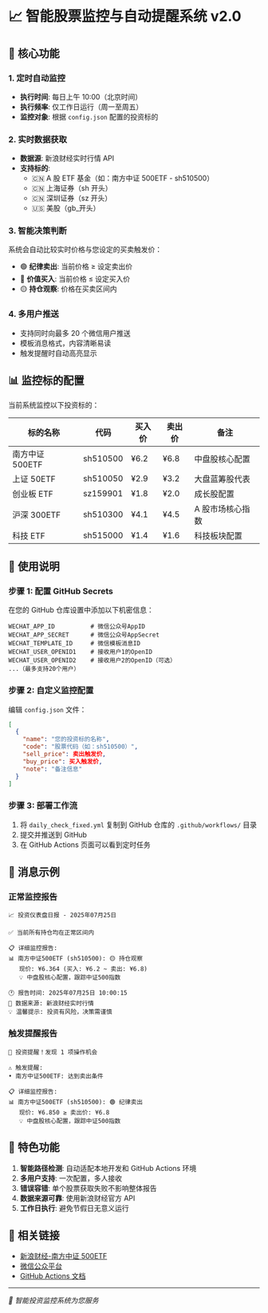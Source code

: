 # 📈 智能股票监控与自动提醒系统 v2.0

## 🎯 核心功能

### 1. 定时自动监控

- **执行时间**: 每日上午 10:00（北京时间）
- **执行频率**: 仅工作日运行（周一至周五）
- **监控对象**: 根据 `config.json` 配置的投资标的

### 2. 实时数据获取

- **数据源**: 新浪财经实时行情 API
- **支持标的**:
  - 🇨🇳 A 股 ETF 基金（如：南方中证 500ETF - sh510500）
  - 🇨🇳 上海证券（sh 开头）
  - 🇨🇳 深圳证券（sz 开头）
  - 🇺🇸 美股（gb\_开头）

### 3. 智能决策判断

系统会自动比较实时价格与您设定的买卖触发价：

- 🟢 **纪律卖出**: 当前价格 ≥ 设定卖出价
- 🔴 **价值买入**: 当前价格 ≤ 设定买入价
- 🟡 **持仓观察**: 价格在买卖区间内

### 4. 多用户推送

- 支持同时向最多 20 个微信用户推送
- 模板消息格式，内容清晰易读
- 触发提醒时自动高亮显示

## 📊 监控标的配置

当前系统监控以下投资标的：

| 标的名称        | 代码     | 买入价 | 卖出价 | 备注             |
| --------------- | -------- | ------ | ------ | ---------------- |
| 南方中证 500ETF | sh510500 | ¥6.2   | ¥6.8   | 中盘股核心配置   |
| 上证 50ETF      | sh510050 | ¥2.9   | ¥3.2   | 大盘蓝筹股代表   |
| 创业板 ETF      | sz159901 | ¥1.8   | ¥2.0   | 成长股配置       |
| 沪深 300ETF     | sh510300 | ¥4.1   | ¥4.5   | A 股市场核心指数 |
| 科技 ETF        | sh515000 | ¥1.4   | ¥1.6   | 科技板块配置     |

## 🔧 使用说明

### 步骤 1: 配置 GitHub Secrets

在您的 GitHub 仓库设置中添加以下机密信息：

```
WECHAT_APP_ID          # 微信公众号AppID
WECHAT_APP_SECRET      # 微信公众号AppSecret
WECHAT_TEMPLATE_ID     # 微信模板消息ID
WECHAT_USER_OPENID1    # 接收用户1的OpenID
WECHAT_USER_OPENID2    # 接收用户2的OpenID（可选）
...（最多支持20个用户）
```

### 步骤 2: 自定义监控配置

编辑 `config.json` 文件：

```json
[
  {
    "name": "您的投资标的名称",
    "code": "股票代码（如：sh510500）",
    "sell_price": 卖出触发价,
    "buy_price": 买入触发价,
    "note": "备注信息"
  }
]
```

### 步骤 3: 部署工作流

1. 将 `daily_check_fixed.yml` 复制到 GitHub 仓库的 `.github/workflows/` 目录
2. 提交并推送到 GitHub
3. 在 GitHub Actions 页面可以看到定时任务

## 📱 消息示例

### 正常监控报告

```
📈 投资仪表盘日报 - 2025年07月25日

✅ 当前所有持仓均在正常区间内

📋 详细监控报告:
📊 南方中证500ETF (sh510500): 🟡 持仓观察
   现价: ¥6.364 (买入: ¥6.2 ~ 卖出: ¥6.8)
   💡 中盘股核心配置，跟踪中证500指数

🕐 报告时间: 2025年07月25日 10:00:15
📱 数据来源: 新浪财经实时行情
💡 温馨提示: 投资有风险，决策需谨慎
```

### 触发提醒报告

```
🚨 投资提醒！发现 1 项操作机会

⚠️ 触发提醒:
• 南方中证500ETF: 达到卖出条件

📋 详细监控报告:
📊 南方中证500ETF (sh510500): 🟢 纪律卖出
   现价: ¥6.850 ≥ 卖出价: ¥6.8
   💡 中盘股核心配置，跟踪中证500指数
```

## 🚀 特色功能

1. **智能路径检测**: 自动适配本地开发和 GitHub Actions 环境
2. **多用户支持**: 一次配置，多人接收
3. **错误容错**: 单个股票获取失败不影响整体报告
4. **数据来源可靠**: 使用新浪财经官方 API
5. **工作日执行**: 避免节假日无意义运行

## 🔗 相关链接

- [新浪财经-南方中证 500ETF](https://finance.sina.com.cn/fund/quotes/510500/bc.shtml)
- [微信公众平台](https://mp.weixin.qq.com/)
- [GitHub Actions 文档](https://docs.github.com/cn/actions)

---

_💼 智能投资监控系统为您服务_
